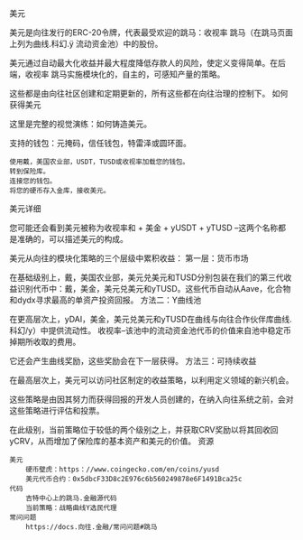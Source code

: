 美元

美元是向往发行的ERC-20令牌，代表最受欢迎的跳马：收视率 跳马（在跳马页面上列为曲线.科幻.ÿ 流动资金池）中的股份。

美元通过自动最大化收益并最大程度降低存款人的风险，使定义变得简单。在后端，收视率 跳马实施模块化的，自主的，可感知产量的策略。

这些都是由向往社区创建和定期更新的，所有这些都在向往治理的控制下。
如何获得美元

这里是完整的视觉演练：如何铸造美元。

支持的钱包：元掩码，信任钱包，特雷泽或圆环面。

    使用戴，美国农业部，USDT，TUSD或收视率加载您的钱包。
    转到保险库。
    连接您的钱包。
    将您的硬币存入金库，接收美元。

美元详细

您可能还会看到美元被称为收视率和 + 美金 + yUSDT + yTUSD –这两个名称都是准确的，可以描述美元的构成。

美元从向往的模块化策略的三个层级中累积收益：
第一层：货币市场

在基础级别上，戴，美国农业部，美元兑美元和TUSD分别包装在我们的第三代收益识别代币中：戴，美金，美元兑美元和yTUSD。这些代币自动从Aave，化合物和dydx寻求最高的单资产投资回报。
方法二：Y曲线池

在更高层次上，yDAI，美金，美元兑美元和yTUSD在曲线与向往合作伙伴库曲线.科幻/y）中提供流动性。 收视率–该池中的流动资金池代币的价值来自池中稳定币掉期所收取的费用。

它还会产生曲线奖励，这些奖励会在下一层获得。
方法三：可持续收益

在最高层次上，美元可以访问社区制定的收益策略，以利用定义领域的新兴机会。

这些策略是由因其努力而获得回报的开发人员创建的，在纳入向往系统之前，会对这些策略进行评估和投票。

在此级别，当前策略位于较低的两个级别之上，并获取CRV奖励以将其回收回yCRV，从而增加了保险库的基本资产和美元的价值。
资源

    美元
        硬币壁虎：https：//www.coingecko.com/en/coins/yusd
        美元代币合约：0x5dbcF33D8c2E976c6b560249878e6F1491Bca25c
    代码
        吉特中心上的跳马.金融源代码
        当前策略：战略曲线Y选民代理
    常问问题
        https://docs.向往.金融/常问问题#跳马
